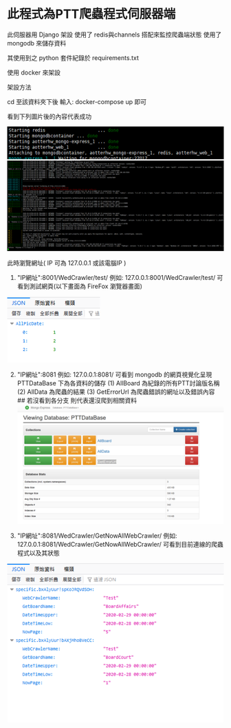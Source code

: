 此程式為PTT爬蟲程式伺服器端
====

此伺服器用 Django 架設 
使用了 redis與channels 搭配來監控爬蟲端狀態
使用了 mongodb 來儲存資料

其使用到之 python 套件紀錄於 requirements.txt

使用 docker 來架設

架設方法

cd 至該資料夾下後 輸入:
    docker-compose up 
即可

看到下列圖片後的內容代表成功

![](https://github.com/man4781747/MyPortfolio/blob/master/PTTWebCrawlar/AotterHW/ExapmlePic/Check2.PNG)
![](https://github.com/man4781747/MyPortfolio/blob/master/PTTWebCrawlar/AotterHW/ExapmlePic/Check1.PNG)

此時瀏覽網址( IP 可為 127.0.0.1 或該電腦IP ) 
1. "IP網址":8001/WedCrawler/test/    例如: 127.0.0.1:8001/WedCrawler/test/
      可看到測試網頁(以下畫面為 FireFox 瀏覽器畫面)

![](https://github.com/man4781747/MyPortfolio/blob/master/PTTWebCrawlar/AotterHW/ExapmlePic/TestExample.PNG)

2. "IP網址":8081                    例如: 127.0.0.1:8081/
      可看到 mongodb 的網頁視覺化呈現
       PTTDataBase 下為各資料的儲存
       (1) AllBoard     為紀錄的所有PTT討論版名稱
       (2) AllData      為爬蟲的結果
       (3) GetErrorUrl  為爬蟲錯誤的網址以及錯誤內容
       ## 若沒看到各分支 則代表還沒爬到相關資料
![](https://github.com/man4781747/MyPortfolio/blob/master/PTTWebCrawlar/AotterHW/ExapmlePic/mongodb%20Express%20Example.PNG)

3. "IP網址":8081/WedCrawler/GetNowAllWebCrawler/      例如: 127.0.0.1:8081/WedCrawler/GetNowAllWebCrawler/
      可看到目前連線的爬蟲程式以及其狀態

![](https://github.com/man4781747/MyPortfolio/blob/master/PTTWebCrawlar/AotterHW/ExapmlePic/GetNowAllWebCrawler.PNG)
